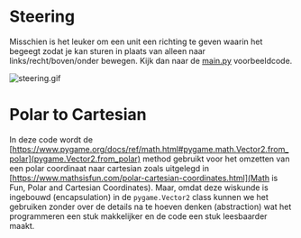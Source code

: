 # Steering

Misschien is het leuker om een unit een richting te geven waarin het
begeegt zodat je kan sturen in plaats van alleen naar
links/recht/boven/onder bewegen. Kijk dan naar de [main.py](main.py)
voorbeeldcode.

![steering.gif](steering.gif)


# Polar to Cartesian

In deze code wordt de
[https://www.pygame.org/docs/ref/math.html#pygame.math.Vector2.from_polar](pygame.Vector2.from_polar)
method gebruikt voor het omzetten van een polar coordinaat naar
cartesian zoals uitgelegd in
[https://www.mathsisfun.com/polar-cartesian-coordinates.html](Math is
Fun, Polar and Cartesian Coordinates). Maar, omdat deze wiskunde is
ingebouwd (encapsulation) in de `pygame.Vector2` class kunnen we het
gebruiken zonder over de details na te hoeven denken (abstraction) wat
het programmeren een stuk makkelijker en de code een stuk leesbaarder
maakt.
